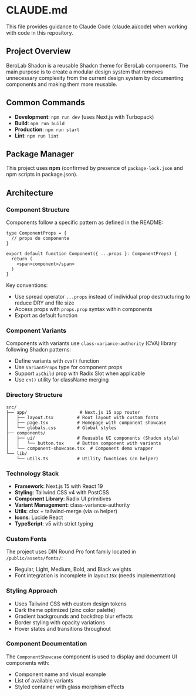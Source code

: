 # CLAUDE.md

This file provides guidance to Claude Code (claude.ai/code) when working with code in this repository.

## Project Overview

BeroLab Shadcn is a reusable Shadcn theme for BeroLab components. The main purpose is to create a modular design system that removes unnecessary complexity from the current design system by documenting components and making them more reusable.

## Common Commands

- **Development**: `npm run dev` (uses Next.js with Turbopack)
- **Build**: `npm run build`
- **Production**: `npm run start`
- **Lint**: `npm run lint`

## Package Manager

This project uses **npm** (confirmed by presence of `package-lock.json` and npm scripts in package.json).

## Architecture

### Component Structure

Components follow a specific pattern as defined in the README:

```tsx
type ComponentProps = {
  // props do componente
}

export default function Component({ ...props }: ComponentProps) {
  return (
    <span>component</span>
  )
}
```

Key conventions:
- Use spread operator `...props` instead of individual prop destructuring to reduce DRY and file size
- Access props with `props.prop` syntax within components
- Export as default function

### Component Variants

Components with variants use `class-variance-authority` (CVA) library following Shadcn patterns:

- Define variants with `cva()` function
- Use `VariantProps` type for component props
- Support `asChild` prop with Radix Slot when applicable
- Use `cn()` utility for className merging

### Directory Structure

```
src/
├── app/                    # Next.js 15 app router
│   ├── layout.tsx         # Root layout with custom fonts
│   ├── page.tsx           # Homepage with component showcase
│   └── globals.css        # Global styles
├── components/
│   ├── ui/                # Reusable UI components (Shadcn style)
│   │   └── button.tsx     # Button component with variants
│   └── component-showcase.tsx  # Component demo wrapper
└── lib/
    └── utils.ts           # Utility functions (cn helper)
```

### Technology Stack

- **Framework**: Next.js 15 with React 19
- **Styling**: Tailwind CSS v4 with PostCSS
- **Component Library**: Radix UI primitives
- **Variant Management**: class-variance-authority
- **Utils**: clsx + tailwind-merge (via `cn` helper)
- **Icons**: Lucide React
- **TypeScript**: v5 with strict typing

### Custom Fonts

The project uses DIN Round Pro font family located in `/public/assets/fonts/`:
- Regular, Light, Medium, Bold, and Black weights
- Font integration is incomplete in layout.tsx (needs implementation)

### Styling Approach

- Uses Tailwind CSS with custom design tokens
- Dark theme optimized (zinc color palette)
- Gradient backgrounds and backdrop blur effects
- Border styling with opacity variations
- Hover states and transitions throughout

### Component Documentation

The `ComponentShowcase` component is used to display and document UI components with:
- Component name and visual example
- List of available variants
- Styled container with glass morphism effects